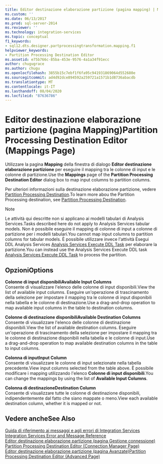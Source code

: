 ```yaml
---
title: Editor destinazione elaborazione partizione (pagina mapping) | Microsoft Docs
ms.custom: ''
ms.date: 06/13/2017
ms.prod: sql-server-2014
ms.reviewer: ''
ms.technology: integration-services
ms.topic: conceptual
f1_keywords:
- sql12.dts.designer.partprocessingtransformation.mapping.f1
helpviewer_keywords:
- Partition Processing Destination Editor
ms.assetid: e75b766c-85ba-453e-9576-4a1a34f91ecc
author: chugugrace
ms.author: chugu
ms.openlocfilehash: 3855b15c7ebf1f6fa95c941931869064d552680e
ms.sourcegitcommit: ad4d92dce894592a259721a1571b1d8736abacdb
ms.translationtype: MT
ms.contentlocale: it-IT
ms.lasthandoff: 08/04/2020
ms.locfileid: "87636786"
---
```

# <a name="partition-processing-destination-editor-mappings-page"></a><span data-ttu-id="a76d6-102">Editor destinazione elaborazione partizione (pagina Mapping)</span><span class="sxs-lookup"><span data-stu-id="a76d6-102">Partition Processing Destination Editor (Mappings Page)</span></span>
  <span data-ttu-id="a76d6-103">Utilizzare la pagina **Mapping** della finestra di dialogo **Editor destinazione elaborazione partizione** per eseguire il mapping tra le colonne di input e le colonne di partizione.</span><span class="sxs-lookup"><span data-stu-id="a76d6-103">Use the **Mappings** page of the **Partition Processing Destination Editor** dialog box to map input columns to partition columns.</span></span>  
  
 <span data-ttu-id="a76d6-104">Per ulteriori informazioni sulla destinazione elaborazione partizione, vedere [Partition Processing Destination](data-flow/partition-processing-destination.md).</span><span class="sxs-lookup"><span data-stu-id="a76d6-104">To learn more abou the Partition Processing destination, see [Partition Processing Destination](data-flow/partition-processing-destination.md).</span></span>  
  
> [!NOTE]  
>  <span data-ttu-id="a76d6-105">Le attività qui descritte non si applicano ai modelli tabulari di Analysis Services.</span><span class="sxs-lookup"><span data-stu-id="a76d6-105">Tasks described here do not apply to Analysis Services tabular models.</span></span>  <span data-ttu-id="a76d6-106">Non è possibile eseguire il mapping di colonne di input a colonne di partizione per i modelli tabulari.</span><span class="sxs-lookup"><span data-stu-id="a76d6-106">You cannot map input columns to partition columns for tabular models.</span></span> <span data-ttu-id="a76d6-107">È possibile utilizzare invece l'attività Esegui DDL Analysis Services [Analysis Services Execute DDL Task](control-flow/analysis-services-execute-ddl-task.md) per elaborare la partizione.</span><span class="sxs-lookup"><span data-stu-id="a76d6-107">You can instead use the Analysis Services Execute DDL task [Analysis Services Execute DDL Task](control-flow/analysis-services-execute-ddl-task.md) to process the partition.</span></span>  
  
## <a name="options"></a><span data-ttu-id="a76d6-108">Opzioni</span><span class="sxs-lookup"><span data-stu-id="a76d6-108">Options</span></span>  
 <span data-ttu-id="a76d6-109">**Colonne di input disponibili**</span><span class="sxs-lookup"><span data-stu-id="a76d6-109">**Available Input Columns**</span></span>  
 <span data-ttu-id="a76d6-110">Consente di visualizzare l'elenco delle colonne di input disponibili.</span><span class="sxs-lookup"><span data-stu-id="a76d6-110">View the list of available input columns.</span></span> <span data-ttu-id="a76d6-111">Eseguire un'operazione di trascinamento della selezione per impostare il mapping tra le colonne di input disponibili nella tabella e le colonne di destinazione.</span><span class="sxs-lookup"><span data-stu-id="a76d6-111">Use a drag-and-drop operation to map available input columns in the table to destination columns.</span></span>  
  
 <span data-ttu-id="a76d6-112">**Colonne di destinazione disponibili**</span><span class="sxs-lookup"><span data-stu-id="a76d6-112">**Available Destination Columns**</span></span>  
 <span data-ttu-id="a76d6-113">Consente di visualizzare l'elenco delle colonne di destinazione disponibili.</span><span class="sxs-lookup"><span data-stu-id="a76d6-113">View the list of available destination columns.</span></span> <span data-ttu-id="a76d6-114">Eseguire un'operazione di trascinamento della selezione per impostare il mapping tra le colonne di destinazione disponibili nella tabella e le colonne di input.</span><span class="sxs-lookup"><span data-stu-id="a76d6-114">Use a drag-and-drop operation to map available destination columns in the table to input columns.</span></span>  
  
 <span data-ttu-id="a76d6-115">**Colonna di input**</span><span class="sxs-lookup"><span data-stu-id="a76d6-115">**Input Column**</span></span>  
 <span data-ttu-id="a76d6-116">Consente di visualizzare le colonne di input selezionate nella tabella precedente.</span><span class="sxs-lookup"><span data-stu-id="a76d6-116">View input columns selected from the table above.</span></span> <span data-ttu-id="a76d6-117">È possibile modificare i mapping utilizzando l'elenco **Colonne di input disponibili**.</span><span class="sxs-lookup"><span data-stu-id="a76d6-117">You can change the mappings by using the list of **Available Input Columns**.</span></span>  
  
 <span data-ttu-id="a76d6-118">**Colonna di destinazione**</span><span class="sxs-lookup"><span data-stu-id="a76d6-118">**Destination Column**</span></span>  
 <span data-ttu-id="a76d6-119">Consente di visualizzare tutte le colonne di destinazione disponibili, indipendentemente dal fatto che siano mappate o meno.</span><span class="sxs-lookup"><span data-stu-id="a76d6-119">View each available destination column, whether it is mapped or not.</span></span>  
  
## <a name="see-also"></a><span data-ttu-id="a76d6-120">Vedere anche</span><span class="sxs-lookup"><span data-stu-id="a76d6-120">See Also</span></span>  
 <span data-ttu-id="a76d6-121">[Guida di riferimento ai messaggi e agli errori di Integration Services](../../2014/integration-services/integration-services-error-and-message-reference.md) </span><span class="sxs-lookup"><span data-stu-id="a76d6-121">[Integration Services Error and Message Reference](../../2014/integration-services/integration-services-error-and-message-reference.md) </span></span>  
 <span data-ttu-id="a76d6-122">[Editor destinazione elaborazione partizione &#40;pagina Gestione connessione&#41;](../../2014/integration-services/partition-processing-destination-editor-connection-manager-page.md) </span><span class="sxs-lookup"><span data-stu-id="a76d6-122">[Partition Processing Destination Editor &#40;Connection Manager Page&#41;](../../2014/integration-services/partition-processing-destination-editor-connection-manager-page.md) </span></span>  
 [<span data-ttu-id="a76d6-123">Editor destinazione elaborazione partizione &#40;pagina Avanzate&#41;</span><span class="sxs-lookup"><span data-stu-id="a76d6-123">Partition Processing Destination Editor &#40;Advanced Page&#41;</span></span>](../../2014/integration-services/partition-processing-destination-editor-advanced-page.md)  
  
  
